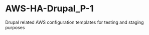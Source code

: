AWS-HA-Drupal_P-1
=============

Drupal related AWS configuration templates for testing and staging purposes
